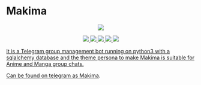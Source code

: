 # Makima 
<p align="center"><a href="https://github.com/otakubinge/Makima-Robot"><img src="https://te.legra.ph/file/2028173f7eb48db2699ae.jpg"></a></p>


<p align="center">
<a href="https://github.com/otakubinge/Makima-Robot/network/members"><img src="https://img.shields.io/github/forks/otakubinge/Makima-Robot?style=social" />
<img src="https://img.shields.io/github.com/otakubinge/Makima-Robot?style=social" />
<img src="https://img.shields.io/github/watchers/otakubinge/Makima-Robot?style=social" />
<a href="https://github.com/otakubinge/Makima-Robot"><img src="https://img.shields.io/github/repo-size/otakubinge/Makima-Robot?style=social&logo=github" />
<a href="https://perso.crans.org/besson/LICENSE.html"><img src="https://img.shields.io/badge/License-GPLv3-blue.svg?style=social&logo=github" />

It is a Telegram group management bot running on python3 with a sqlalchemy database and the theme persona to make Makima is suitable for Anime and Manga group chats.

Can be found on telegram as [Makima](https://t.me/Makima_UltraProxbot).
